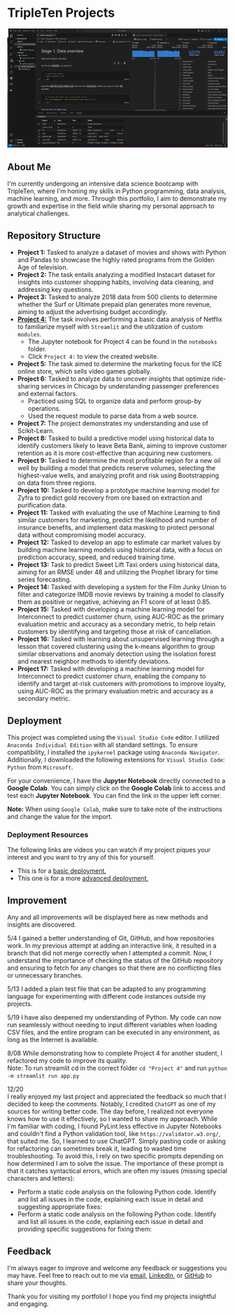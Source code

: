# TripleTen Projects

![Golden Age](./src/img/golden-age.png)

## About Me

I'm currently undergoing an intensive data science bootcamp with TripleTen, where I'm honing my skills in Python programming, data analysis, machine learning, and more. Through this portfolio, I aim to demonstrate my growth and expertise in the field while sharing my personal approach to analytical challenges.

## Repository Structure

- **Project 1:** Tasked to analyze a dataset of movies and shows with Python and Pandas to showcase the highly rated programs from the Golden Age of television.
- **Project 2:** The task entails analyzing a modified Instacart dataset for insights into customer shopping habits, involving data cleaning, and addressing key questions.
- **Project 3:** Tasked to analyze 2018 data from 500 clients to determine whether the Surf or Ultimate prepaid plan generates more revenue, aiming to adjust the advertising budget accordingly.
- **[Project 4:](https://data-science-sj64.onrender.com/)** The task involves performing a basic data analysis of Netflix to familiarize myself with `Streamlit` and the utilization of custom `modules`.
  - The Jupyter notebook for Project 4 can be found in the `notebooks` folder.
  - Click `Project 4:` to view the created website.
- **Project 5:** The task aimed to determine the marketing focus for the ICE online store, which sells video games globally.
- **Project 6:** Tasked to analyze data to uncover insights that optimize ride-sharing services in Chicago by understanding passenger preferences and external factors.  
  - Practiced using SQL to organize data and perform group-by operations.
  - Used the request module to parse data from a web source.
- **Project 7:** The project demonstrates my understanding and use of Scikit-Learn.
- **Project 8:** Tasked to build a predictive model using historical data to identify customers likely to leave Beta Bank, aiming to improve customer retention as it is more cost-effective than acquiring new customers.
- **Project 9:** Tasked to determine the most profitable region for a new oil well by building a model that predicts reserve volumes, selecting the highest-value wells, and analyzing profit and risk using Bootstrapping on data from three regions.
- **Project 10:** Tasked to develop a prototype machine learning model for Zyfra to predict gold recovery from ore based on extraction and purification data.
- **Project 11:** Tasked with evaluating the use of Machine Learning to find similar customers for marketing, predict the likelihood and number of insurance benefits, and implement data masking to protect personal data without compromising model accuracy.
- **Project 12:** Tasked to develop an app to estimate car market values by building machine learning models using historical data, with a focus on prediction accuracy, speed, and reduced training time.
- **Project 13:** Task to predict Sweet Lift Taxi orders using historical data, aiming for an RMSE under 48 and utilizing the Prophet library for time series forecasting.
- **Project 14:** Tasked with developing a system for the Film Junky Union to filter and categorize IMDB movie reviews by training a model to classify them as positive or negative, achieving an F1 score of at least 0.85.
- **Project 15:** Tasked with developing a machine learning model for Interconnect to predict customer churn, using AUC-ROC as the primary evaluation metric and accuracy as a secondary metric, to help retain customers by identifying and targeting those at risk of cancellation.
- **Project 16:** Tasked with learning about unsupervised learning through a lesson that covered clustering using the k-means algorithm to group similar observations and anomaly detection using the isolation forest and nearest neighbor methods to identify deviations.
- **Project 17:** Tasked with developing a machine learning model for Interconnect to predict customer churn, enabling the company to identify and target at-risk customers with promotions to improve loyalty, using AUC-ROC as the primary evaluation metric and accuracy as a secondary metric.

## Deployment

This project was completed using the `Visual Studio Code` editor. I utilized `Anaconda Individual Edition` with all standard settings. To ensure compatibility, I installed the `ipykernel` package using `Anaconda Navigator`. Additionally, I downloaded the following extensions for `Visual Studio Code`: `Python` from `Microsoft`.

For your convenience, I have the **Jupyter Notebook** directly connected to a **Google Colab**. You can simply click on the **Google Colab** link to access and test each **Jupyter Notebook**. You can find the link in the upper left corner.

**Note:** When using `Google Colab`, make sure to take note of the instructions and change the value for the import.

### Deployment Resources

The following links are videos you can watch if my project piques your interest and you want to try any of this for yourself.

- This is for a [basic deployment.](https://www.youtube.com/watch?v=DA6ZAHBPF1U)
- This one is for a more [advanced deployment.](https://www.youtube.com/watch?v=zulGMYg0v6U)

## Improvement

Any and all improvements will be displayed here as new methods and insights are discovered.

5/4
I gained a better understanding of Git, GitHub, and how repositories work. In my previous attempt at adding an interactive link, it resulted in a branch that did not merge correctly when I attempted a commit. Now, I understand the importance of checking the status of the GitHub repository and ensuring to fetch for any changes so that there are no conflicting files or unnecessary branches.

5/13
I added a plain test file that can be adapted to any programming language for experimenting with different code instances outside my projects.

5/19
I have also deepened my understanding of Python. My code can now run seamlessly without needing to input different variables when loading CSV files, and the entire program can be executed in any environment, as long as the Internet is available.

8/08
While demonstrating how to complete Project 4 for another student, I refactored my code to improve its quality.  
Note: To run streamlit cd in the correct folder `cd "Project 4"` and run `python -m streamlit run app.py`

12/20  
I really enjoyed my last project and appreciated the feedback so much that I decided to keep the comments. Notably, I credited `ChatGPT` as one of my sources for writing better code. The day before, I realized not everyone knows how to use it effectively, so I wanted to share my approach. While I'm familiar with coding, I found PyLint less effective in Jupyter Notebooks and couldn't find a Python validation tool, like `https://validator.w3.org/`, that suited me. So, I learned to use ChatGPT. Simply pasting code or asking for refactoring can sometimes break it, leading to wasted time troubleshooting. To avoid this, I rely on two specific prompts depending on how determined I am to solve the issue. The importance of these prompt is that it catches syntactical errors, which are often my issues (missing special characters and letters):

- Perform a static code analysis on the following Python code. Identify and list all issues in the code, explaining each issue in detail and suggesting appropriate fixes:
- Perform a static code analysis on the following Python code. Identify and list all issues in the code, explaining each issue in detail and providing specific suggestions for fixing them:

## Feedback

I'm always eager to improve and welcome any feedback or suggestions you may have. Feel free to reach out to me via [email](mailto:alexcoy06@gmail.com), [LinkedIn](https://www.linkedin.com/in/alexander-coy/), or [GitHub](https://github.com/alexcoy06) to share your thoughts.

Thank you for visiting my portfolio! I hope you find my projects insightful and engaging.
